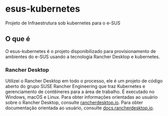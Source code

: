# esus-kubernetes
Projeto de Infraestrutura sob kubernetes para o e-SUS

## O que é

O esus-kubernetes é o projeto disponibilizado para provisionamento de ambientes do e-SUS usando a tecnologia Rancher Desktop e kubernetes.


### Rancher Desktop

Utilizei o Rancher Desktop em todo o processo, ele é um projeto de código aberto do grupo SUSE Rancher Engineering que traz Kubernetes e gerenciamento de contêineres para a área de trabalho. É executado no Windows, macOS e Linux. 
Para obter informações orientadas ao usuário sobre o Rancher Desktop, consulte [rancherdesktop.io][home].
Para obter documentação orientada ao usuário, consulte [docs.rancherdesktop.io][docs].

[home]: https://rancherdesktop.io
[docs]: https://docs.rancherdesktop.io
